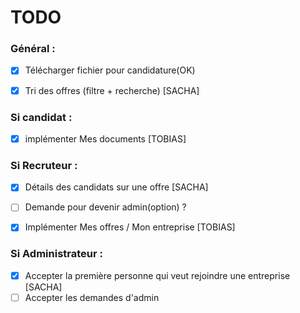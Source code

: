 # TODO 

### Général :  
- [x] Télécharger fichier pour candidature(OK)  
- [x] Tri des offres (filtre + recherche) [SACHA]
 

### Si candidat :  
- [x] implémenter Mes documents [TOBIAS]
  

### Si Recruteur :  

- [x] Détails des candidats sur une offre [SACHA]
- [ ] Demande pour devenir admin(option) ?
- [x] Implémenter Mes offres / Mon entreprise [TOBIAS] 


### Si Administrateur :  
- [x] Accepter la première personne qui veut rejoindre une entreprise [SACHA]
- [ ] Accepter les demandes d'admin
